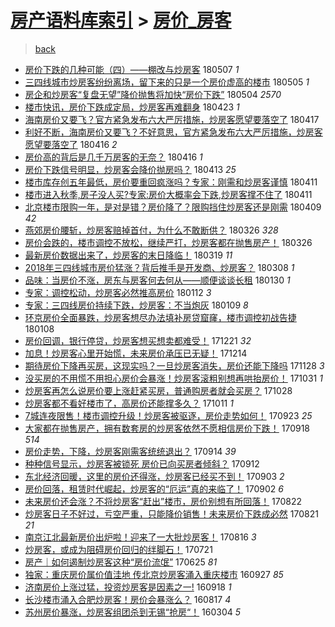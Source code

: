 [房产语料库索引](../../README.md)  > [房价_房客](房价_房客.md)
====
> [back](../README.md)

- [房价下跌的几种可能（四）——棚改与炒房客](http://jkwz.applinzi.com/ittc/7100359323337360400.html#%E6%88%BF%E4%BB%B7%E4%B8%8B%E8%B7%8C%E7%9A%84%E5%87%A0%E7%A7%8D%E5%8F%AF%E8%83%BD%EF%BC%88%E5%9B%9B%EF%BC%89%E2%80%94%E2%80%94%E6%A3%9A%E6%94%B9%E4%B8%8E%E7%82%92%E6%88%BF%E5%AE%A2) 180507 *1* 
- [三四线城市炒房客纷纷离场，留下来的只是一个房价虚高的楼市](http://jkwz.applinzi.com/ittc/7099587162288948234.html#%E4%B8%89%E5%9B%9B%E7%BA%BF%E5%9F%8E%E5%B8%82%E7%82%92%E6%88%BF%E5%AE%A2%E7%BA%B7%E7%BA%B7%E7%A6%BB%E5%9C%BA%EF%BC%8C%E7%95%99%E4%B8%8B%E6%9D%A5%E7%9A%84%E5%8F%AA%E6%98%AF%E4%B8%80%E4%B8%AA%E6%88%BF%E4%BB%B7%E8%99%9A%E9%AB%98%E7%9A%84%E6%A5%BC%E5%B8%82) 180505 *1* 
- [房企和炒房客“复盘无望”降价抛售将加快“房价下跌”](http://jkwz.applinzi.com/ittc/7099188348021376006.html#%E6%88%BF%E4%BC%81%E5%92%8C%E7%82%92%E6%88%BF%E5%AE%A2%E2%80%9C%E5%A4%8D%E7%9B%98%E6%97%A0%E6%9C%9B%E2%80%9D%E9%99%8D%E4%BB%B7%E6%8A%9B%E5%94%AE%E5%B0%86%E5%8A%A0%E5%BF%AB%E2%80%9C%E6%88%BF%E4%BB%B7%E4%B8%8B%E8%B7%8C%E2%80%9D) 180504 *2570* 
- [楼市快讯，房价下跌成定局，炒房客再难翻身](http://jkwz.applinzi.com/ittc/7095170495827936262.html#%E6%A5%BC%E5%B8%82%E5%BF%AB%E8%AE%AF%EF%BC%8C%E6%88%BF%E4%BB%B7%E4%B8%8B%E8%B7%8C%E6%88%90%E5%AE%9A%E5%B1%80%EF%BC%8C%E7%82%92%E6%88%BF%E5%AE%A2%E5%86%8D%E9%9A%BE%E7%BF%BB%E8%BA%AB) 180423 *1* 
- [海南房价又要飞？官方紧急发布六大严厉措施，炒房客愿望要落空了](http://jkwz.applinzi.com/ittc/7092854978660271121.html#%E6%B5%B7%E5%8D%97%E6%88%BF%E4%BB%B7%E5%8F%88%E8%A6%81%E9%A3%9E%EF%BC%9F%E5%AE%98%E6%96%B9%E7%B4%A7%E6%80%A5%E5%8F%91%E5%B8%83%E5%85%AD%E5%A4%A7%E4%B8%A5%E5%8E%89%E6%8E%AA%E6%96%BD%EF%BC%8C%E7%82%92%E6%88%BF%E5%AE%A2%E6%84%BF%E6%9C%9B%E8%A6%81%E8%90%BD%E7%A9%BA%E4%BA%86) 180417  
- [利好不断，海南房价又要飞？不好意思，官方紧急发布六大严厉措施，炒房客愿望要落空了](http://jkwz.applinzi.com/ittc/7092697070404371462.html#%E5%88%A9%E5%A5%BD%E4%B8%8D%E6%96%AD%EF%BC%8C%E6%B5%B7%E5%8D%97%E6%88%BF%E4%BB%B7%E5%8F%88%E8%A6%81%E9%A3%9E%EF%BC%9F%E4%B8%8D%E5%A5%BD%E6%84%8F%E6%80%9D%EF%BC%8C%E5%AE%98%E6%96%B9%E7%B4%A7%E6%80%A5%E5%8F%91%E5%B8%83%E5%85%AD%E5%A4%A7%E4%B8%A5%E5%8E%89%E6%8E%AA%E6%96%BD%EF%BC%8C%E7%82%92%E6%88%BF%E5%AE%A2%E6%84%BF%E6%9C%9B%E8%A6%81%E8%90%BD%E7%A9%BA%E4%BA%86) 180416 *2* 
- [房价高的背后是几千万房客的无奈？](http://jkwz.applinzi.com/ittc/7092598629846221834.html#%E6%88%BF%E4%BB%B7%E9%AB%98%E7%9A%84%E8%83%8C%E5%90%8E%E6%98%AF%E5%87%A0%E5%8D%83%E4%B8%87%E6%88%BF%E5%AE%A2%E7%9A%84%E6%97%A0%E5%A5%88%EF%BC%9F) 180416 *1* 
- [房价下跌信号明显，炒房客会降价抛房吗？](http://jkwz.applinzi.com/ittc/7091141543224411153.html#%E6%88%BF%E4%BB%B7%E4%B8%8B%E8%B7%8C%E4%BF%A1%E5%8F%B7%E6%98%8E%E6%98%BE%EF%BC%8C%E7%82%92%E6%88%BF%E5%AE%A2%E4%BC%9A%E9%99%8D%E4%BB%B7%E6%8A%9B%E6%88%BF%E5%90%97%EF%BC%9F) 180413 *25* 
- [楼市库存创五年最低，房价要重回疯涨吗？专家：刚需和炒房客谨慎](http://jkwz.applinzi.com/ittc/7090749685700756487.html#%E6%A5%BC%E5%B8%82%E5%BA%93%E5%AD%98%E5%88%9B%E4%BA%94%E5%B9%B4%E6%9C%80%E4%BD%8E%EF%BC%8C%E6%88%BF%E4%BB%B7%E8%A6%81%E9%87%8D%E5%9B%9E%E7%96%AF%E6%B6%A8%E5%90%97%EF%BC%9F%E4%B8%93%E5%AE%B6%EF%BC%9A%E5%88%9A%E9%9C%80%E5%92%8C%E7%82%92%E6%88%BF%E5%AE%A2%E8%B0%A8%E6%85%8E) 180411  
- [楼市进入秋季,房子没人买?专家:房价大概率会下跌,炒房客撑不住了](http://jkwz.applinzi.com/ittc/7090745722221888529.html#%E6%A5%BC%E5%B8%82%E8%BF%9B%E5%85%A5%E7%A7%8B%E5%AD%A3%2C%E6%88%BF%E5%AD%90%E6%B2%A1%E4%BA%BA%E4%B9%B0%3F%E4%B8%93%E5%AE%B6%3A%E6%88%BF%E4%BB%B7%E5%A4%A7%E6%A6%82%E7%8E%87%E4%BC%9A%E4%B8%8B%E8%B7%8C%2C%E7%82%92%E6%88%BF%E5%AE%A2%E6%92%91%E4%B8%8D%E4%BD%8F%E4%BA%86) 180411  
- [北京楼市限购一年，是对是错？房价降了？限购挡住炒房客还是刚需](http://jkwz.applinzi.com/ittc/7089926956005196811.html#%E5%8C%97%E4%BA%AC%E6%A5%BC%E5%B8%82%E9%99%90%E8%B4%AD%E4%B8%80%E5%B9%B4%EF%BC%8C%E6%98%AF%E5%AF%B9%E6%98%AF%E9%94%99%EF%BC%9F%E6%88%BF%E4%BB%B7%E9%99%8D%E4%BA%86%EF%BC%9F%E9%99%90%E8%B4%AD%E6%8C%A1%E4%BD%8F%E7%82%92%E6%88%BF%E5%AE%A2%E8%BF%98%E6%98%AF%E5%88%9A%E9%9C%80) 180409 *42* 
- [燕郊房价腰斩，炒房客赔掉首付，为什么不敢断供？](http://jkwz.applinzi.com/ittc/7084853638591939600.html#%E7%87%95%E9%83%8A%E6%88%BF%E4%BB%B7%E8%85%B0%E6%96%A9%EF%BC%8C%E7%82%92%E6%88%BF%E5%AE%A2%E8%B5%94%E6%8E%89%E9%A6%96%E4%BB%98%EF%BC%8C%E4%B8%BA%E4%BB%80%E4%B9%88%E4%B8%8D%E6%95%A2%E6%96%AD%E4%BE%9B%EF%BC%9F) 180326 *328* 
- [房价会跌的，楼市调控不放松，继续严打，炒房客都在抛售房产！](http://jkwz.applinzi.com/ittc/7084571768788616203.html#%E6%88%BF%E4%BB%B7%E4%BC%9A%E8%B7%8C%E7%9A%84%EF%BC%8C%E6%A5%BC%E5%B8%82%E8%B0%83%E6%8E%A7%E4%B8%8D%E6%94%BE%E6%9D%BE%EF%BC%8C%E7%BB%A7%E7%BB%AD%E4%B8%A5%E6%89%93%EF%BC%8C%E7%82%92%E6%88%BF%E5%AE%A2%E9%83%BD%E5%9C%A8%E6%8A%9B%E5%94%AE%E6%88%BF%E4%BA%A7%EF%BC%81) 180326  
- [最新房价数据出来了，炒房客的末日降临！](http://jkwz.applinzi.com/ittc/7082198831225897995.html#%E6%9C%80%E6%96%B0%E6%88%BF%E4%BB%B7%E6%95%B0%E6%8D%AE%E5%87%BA%E6%9D%A5%E4%BA%86%EF%BC%8C%E7%82%92%E6%88%BF%E5%AE%A2%E7%9A%84%E6%9C%AB%E6%97%A5%E9%99%8D%E4%B8%B4%EF%BC%81) 180319 *11* 
- [2018年三四线城市房价猛涨？背后推手是开发商、炒房客？](http://jkwz.applinzi.com/ittc/7078123679395611659.html#2018%E5%B9%B4%E4%B8%89%E5%9B%9B%E7%BA%BF%E5%9F%8E%E5%B8%82%E6%88%BF%E4%BB%B7%E7%8C%9B%E6%B6%A8%EF%BC%9F%E8%83%8C%E5%90%8E%E6%8E%A8%E6%89%8B%E6%98%AF%E5%BC%80%E5%8F%91%E5%95%86%E3%80%81%E7%82%92%E6%88%BF%E5%AE%A2%EF%BC%9F) 180308 *1* 
- [品味：当房价不涨，房东与房客何去何从——顺便谈谈长租](http://jkwz.applinzi.com/ittc/7064280493594248208.html#%E5%93%81%E5%91%B3%EF%BC%9A%E5%BD%93%E6%88%BF%E4%BB%B7%E4%B8%8D%E6%B6%A8%EF%BC%8C%E6%88%BF%E4%B8%9C%E4%B8%8E%E6%88%BF%E5%AE%A2%E4%BD%95%E5%8E%BB%E4%BD%95%E4%BB%8E%E2%80%94%E2%80%94%E9%A1%BA%E4%BE%BF%E8%B0%88%E8%B0%88%E9%95%BF%E7%A7%9F) 180130 *1* 
- [专家：调控松动，炒房客必然推高房价](http://jkwz.applinzi.com/ittc/7057831280807248906.html#%E4%B8%93%E5%AE%B6%EF%BC%9A%E8%B0%83%E6%8E%A7%E6%9D%BE%E5%8A%A8%EF%BC%8C%E7%82%92%E6%88%BF%E5%AE%A2%E5%BF%85%E7%84%B6%E6%8E%A8%E9%AB%98%E6%88%BF%E4%BB%B7) 180112 *3* 
- [专家：三四线房价持续下跌，炒房客：不当炮灰](http://jkwz.applinzi.com/ittc/7056625429610234890.html#%E4%B8%93%E5%AE%B6%EF%BC%9A%E4%B8%89%E5%9B%9B%E7%BA%BF%E6%88%BF%E4%BB%B7%E6%8C%81%E7%BB%AD%E4%B8%8B%E8%B7%8C%EF%BC%8C%E7%82%92%E6%88%BF%E5%AE%A2%EF%BC%9A%E4%B8%8D%E5%BD%93%E7%82%AE%E7%81%B0) 180109 *8* 
- [环京房价全面暴跌，炒房客想尽办法填补房贷窟窿，楼市调控初战告捷](http://jkwz.applinzi.com/ittc/7056167145375794183.html#%E7%8E%AF%E4%BA%AC%E6%88%BF%E4%BB%B7%E5%85%A8%E9%9D%A2%E6%9A%B4%E8%B7%8C%EF%BC%8C%E7%82%92%E6%88%BF%E5%AE%A2%E6%83%B3%E5%B0%BD%E5%8A%9E%E6%B3%95%E5%A1%AB%E8%A1%A5%E6%88%BF%E8%B4%B7%E7%AA%9F%E7%AA%BF%EF%BC%8C%E6%A5%BC%E5%B8%82%E8%B0%83%E6%8E%A7%E5%88%9D%E6%88%98%E5%91%8A%E6%8D%B7) 180108  
- [房价回调，银行停贷，炒房客想买想卖都难受！](http://jkwz.applinzi.com/ittc/7049465387689706513.html#%E6%88%BF%E4%BB%B7%E5%9B%9E%E8%B0%83%EF%BC%8C%E9%93%B6%E8%A1%8C%E5%81%9C%E8%B4%B7%EF%BC%8C%E7%82%92%E6%88%BF%E5%AE%A2%E6%83%B3%E4%B9%B0%E6%83%B3%E5%8D%96%E9%83%BD%E9%9A%BE%E5%8F%97%EF%BC%81) 171221 *32* 
- [加息！炒房客心里开始慌，未来房价承压已无疑！](http://jkwz.applinzi.com/ittc/7046968222098654224.html#%E5%8A%A0%E6%81%AF%EF%BC%81%E7%82%92%E6%88%BF%E5%AE%A2%E5%BF%83%E9%87%8C%E5%BC%80%E5%A7%8B%E6%85%8C%EF%BC%8C%E6%9C%AA%E6%9D%A5%E6%88%BF%E4%BB%B7%E6%89%BF%E5%8E%8B%E5%B7%B2%E6%97%A0%E7%96%91%EF%BC%81) 171214  
- [期待房价下降再买房，这现实吗？一旦炒房客消失，房价还能下降吗](http://jkwz.applinzi.com/ittc/7041032502846686225.html#%E6%9C%9F%E5%BE%85%E6%88%BF%E4%BB%B7%E4%B8%8B%E9%99%8D%E5%86%8D%E4%B9%B0%E6%88%BF%EF%BC%8C%E8%BF%99%E7%8E%B0%E5%AE%9E%E5%90%97%EF%BC%9F%E4%B8%80%E6%97%A6%E7%82%92%E6%88%BF%E5%AE%A2%E6%B6%88%E5%A4%B1%EF%BC%8C%E6%88%BF%E4%BB%B7%E8%BF%98%E8%83%BD%E4%B8%8B%E9%99%8D%E5%90%97) 171128 *3* 
- [没买房的不用慌不用担心房价会暴涨！炒房客滚粗别想再哄抬房价！](http://jkwz.applinzi.com/ittc/7030524612016866321.html#%E6%B2%A1%E4%B9%B0%E6%88%BF%E7%9A%84%E4%B8%8D%E7%94%A8%E6%85%8C%E4%B8%8D%E7%94%A8%E6%8B%85%E5%BF%83%E6%88%BF%E4%BB%B7%E4%BC%9A%E6%9A%B4%E6%B6%A8%EF%BC%81%E7%82%92%E6%88%BF%E5%AE%A2%E6%BB%9A%E7%B2%97%E5%88%AB%E6%83%B3%E5%86%8D%E5%93%84%E6%8A%AC%E6%88%BF%E4%BB%B7%EF%BC%81) 171031 *1* 
- [炒房客再怎么说房价要上涨赶紧买房，普通购房者就会买房？](http://jkwz.applinzi.com/ittc/7029458470816973840.html#%E7%82%92%E6%88%BF%E5%AE%A2%E5%86%8D%E6%80%8E%E4%B9%88%E8%AF%B4%E6%88%BF%E4%BB%B7%E8%A6%81%E4%B8%8A%E6%B6%A8%E8%B5%B6%E7%B4%A7%E4%B9%B0%E6%88%BF%EF%BC%8C%E6%99%AE%E9%80%9A%E8%B4%AD%E6%88%BF%E8%80%85%E5%B0%B1%E4%BC%9A%E4%B9%B0%E6%88%BF%EF%BC%9F) 171028  
- [炒房客都不看好楼市了，高房价还能撑多久？](http://jkwz.applinzi.com/ittc/7023120043632755729.html#%E7%82%92%E6%88%BF%E5%AE%A2%E9%83%BD%E4%B8%8D%E7%9C%8B%E5%A5%BD%E6%A5%BC%E5%B8%82%E4%BA%86%EF%BC%8C%E9%AB%98%E6%88%BF%E4%BB%B7%E8%BF%98%E8%83%BD%E6%92%91%E5%A4%9A%E4%B9%85%EF%BC%9F) 171011 *1* 
- [7城连夜限售！楼市调控升级！炒房客被驱逐，房价走势如何！](http://jkwz.applinzi.com/ittc/7016479860090995728.html#7%E5%9F%8E%E8%BF%9E%E5%A4%9C%E9%99%90%E5%94%AE%EF%BC%81%E6%A5%BC%E5%B8%82%E8%B0%83%E6%8E%A7%E5%8D%87%E7%BA%A7%EF%BC%81%E7%82%92%E6%88%BF%E5%AE%A2%E8%A2%AB%E9%A9%B1%E9%80%90%EF%BC%8C%E6%88%BF%E4%BB%B7%E8%B5%B0%E5%8A%BF%E5%A6%82%E4%BD%95%EF%BC%81) 170923 *25* 
- [大家都在抛售房产，拥有数套房的炒房客依然不愿相信房价下跌！](http://jkwz.applinzi.com/ittc/7014605584379413521.html#%E5%A4%A7%E5%AE%B6%E9%83%BD%E5%9C%A8%E6%8A%9B%E5%94%AE%E6%88%BF%E4%BA%A7%EF%BC%8C%E6%8B%A5%E6%9C%89%E6%95%B0%E5%A5%97%E6%88%BF%E7%9A%84%E7%82%92%E6%88%BF%E5%AE%A2%E4%BE%9D%E7%84%B6%E4%B8%8D%E6%84%BF%E7%9B%B8%E4%BF%A1%E6%88%BF%E4%BB%B7%E4%B8%8B%E8%B7%8C%EF%BC%81) 170918 *514* 
- [房价走势，下降，炒房客刚需客统统退出？](http://jkwz.applinzi.com/ittc/7013250075206353936.html#%E6%88%BF%E4%BB%B7%E8%B5%B0%E5%8A%BF%EF%BC%8C%E4%B8%8B%E9%99%8D%EF%BC%8C%E7%82%92%E6%88%BF%E5%AE%A2%E5%88%9A%E9%9C%80%E5%AE%A2%E7%BB%9F%E7%BB%9F%E9%80%80%E5%87%BA%EF%BC%9F) 170914 *39* 
- [种种信号显示，炒房客被锁死 房价已向买房者倾斜？](http://jkwz.applinzi.com/ittc/7012441236978533136.html#%E7%A7%8D%E7%A7%8D%E4%BF%A1%E5%8F%B7%E6%98%BE%E7%A4%BA%EF%BC%8C%E7%82%92%E6%88%BF%E5%AE%A2%E8%A2%AB%E9%94%81%E6%AD%BB+%E6%88%BF%E4%BB%B7%E5%B7%B2%E5%90%91%E4%B9%B0%E6%88%BF%E8%80%85%E5%80%BE%E6%96%9C%EF%BC%9F) 170912  
- [东北经济回暖，这里的房价还得涨，炒房客已经买不到！](http://jkwz.applinzi.com/ittc/7009186218791928849.html#%E4%B8%9C%E5%8C%97%E7%BB%8F%E6%B5%8E%E5%9B%9E%E6%9A%96%EF%BC%8C%E8%BF%99%E9%87%8C%E7%9A%84%E6%88%BF%E4%BB%B7%E8%BF%98%E5%BE%97%E6%B6%A8%EF%BC%8C%E7%82%92%E6%88%BF%E5%AE%A2%E5%B7%B2%E7%BB%8F%E4%B9%B0%E4%B8%8D%E5%88%B0%EF%BC%81) 170903 *2* 
- [房价回落，租赁时代崛起，炒房客的“厄运”真的来临了！](http://jkwz.applinzi.com/ittc/7008656107495752721.html#%E6%88%BF%E4%BB%B7%E5%9B%9E%E8%90%BD%EF%BC%8C%E7%A7%9F%E8%B5%81%E6%97%B6%E4%BB%A3%E5%B4%9B%E8%B5%B7%EF%BC%8C%E7%82%92%E6%88%BF%E5%AE%A2%E7%9A%84%E2%80%9C%E5%8E%84%E8%BF%90%E2%80%9D%E7%9C%9F%E7%9A%84%E6%9D%A5%E4%B8%B4%E4%BA%86%EF%BC%81) 170902 *6* 
- [未来房价还会涨？不将炒房客“赶出”楼市，房价别想有所回落！](http://jkwz.applinzi.com/ittc/7004557626439107601.html#%E6%9C%AA%E6%9D%A5%E6%88%BF%E4%BB%B7%E8%BF%98%E4%BC%9A%E6%B6%A8%EF%BC%9F%E4%B8%8D%E5%B0%86%E7%82%92%E6%88%BF%E5%AE%A2%E2%80%9C%E8%B5%B6%E5%87%BA%E2%80%9D%E6%A5%BC%E5%B8%82%EF%BC%8C%E6%88%BF%E4%BB%B7%E5%88%AB%E6%83%B3%E6%9C%89%E6%89%80%E5%9B%9E%E8%90%BD%EF%BC%81) 170822  
- [炒房客日子不好过，亏空严重，只能降价销售！未来房价下跌成必然](http://jkwz.applinzi.com/ittc/7004208609377125392.html#%E7%82%92%E6%88%BF%E5%AE%A2%E6%97%A5%E5%AD%90%E4%B8%8D%E5%A5%BD%E8%BF%87%EF%BC%8C%E4%BA%8F%E7%A9%BA%E4%B8%A5%E9%87%8D%EF%BC%8C%E5%8F%AA%E8%83%BD%E9%99%8D%E4%BB%B7%E9%94%80%E5%94%AE%EF%BC%81%E6%9C%AA%E6%9D%A5%E6%88%BF%E4%BB%B7%E4%B8%8B%E8%B7%8C%E6%88%90%E5%BF%85%E7%84%B6) 170821 *21* 
- [南京江北最新房价出炉啦！迎来了一大批炒房客！](http://jkwz.applinzi.com/ittc/7002420960198919185.html#%E5%8D%97%E4%BA%AC%E6%B1%9F%E5%8C%97%E6%9C%80%E6%96%B0%E6%88%BF%E4%BB%B7%E5%87%BA%E7%82%89%E5%95%A6%EF%BC%81%E8%BF%8E%E6%9D%A5%E4%BA%86%E4%B8%80%E5%A4%A7%E6%89%B9%E7%82%92%E6%88%BF%E5%AE%A2%EF%BC%81) 170816 *3* 
- [炒房客，或成为阻碍房价回归的绊脚石！](http://jkwz.applinzi.com/ittc/6992785461750531089.html#%E7%82%92%E6%88%BF%E5%AE%A2%EF%BC%8C%E6%88%96%E6%88%90%E4%B8%BA%E9%98%BB%E7%A2%8D%E6%88%BF%E4%BB%B7%E5%9B%9E%E5%BD%92%E7%9A%84%E7%BB%8A%E8%84%9A%E7%9F%B3%EF%BC%81) 170721  
- [房产｜如何遏制炒房客这种“房价流氓”](http://jkwz.applinzi.com/ittc/6983048302416102404.html#%E6%88%BF%E4%BA%A7%EF%BD%9C%E5%A6%82%E4%BD%95%E9%81%8F%E5%88%B6%E7%82%92%E6%88%BF%E5%AE%A2%E8%BF%99%E7%A7%8D%E2%80%9C%E6%88%BF%E4%BB%B7%E6%B5%81%E6%B0%93%E2%80%9D) 170625 *81* 
- [独家：重庆房价属价值洼地 传北京炒房客涌入重庆楼市](http://jkwz.applinzi.com/ittc/6882529186832450564.html#%E7%8B%AC%E5%AE%B6%EF%BC%9A%E9%87%8D%E5%BA%86%E6%88%BF%E4%BB%B7%E5%B1%9E%E4%BB%B7%E5%80%BC%E6%B4%BC%E5%9C%B0+%E4%BC%A0%E5%8C%97%E4%BA%AC%E7%82%92%E6%88%BF%E5%AE%A2%E6%B6%8C%E5%85%A5%E9%87%8D%E5%BA%86%E6%A5%BC%E5%B8%82) 160927 *85* 
- [济南房价上涨过猛，投资炒房客是因素之一!](http://jkwz.applinzi.com/ittc/6879129359494939652.html#%E6%B5%8E%E5%8D%97%E6%88%BF%E4%BB%B7%E4%B8%8A%E6%B6%A8%E8%BF%87%E7%8C%9B%EF%BC%8C%E6%8A%95%E8%B5%84%E7%82%92%E6%88%BF%E5%AE%A2%E6%98%AF%E5%9B%A0%E7%B4%A0%E4%B9%8B%E4%B8%80%21) 160918 *1* 
- [长沙楼市涌入合肥炒房客！房价会暴涨么？](http://jkwz.applinzi.com/ittc/6867383802254590980.html#%E9%95%BF%E6%B2%99%E6%A5%BC%E5%B8%82%E6%B6%8C%E5%85%A5%E5%90%88%E8%82%A5%E7%82%92%E6%88%BF%E5%AE%A2%EF%BC%81%E6%88%BF%E4%BB%B7%E4%BC%9A%E6%9A%B4%E6%B6%A8%E4%B9%88%EF%BC%9F) 160817 *4* 
- [苏州房价暴涨，炒房客组团杀到无锡“抢房“！](http://jkwz.applinzi.com/ittc/6805834485677425669.html#%E8%8B%8F%E5%B7%9E%E6%88%BF%E4%BB%B7%E6%9A%B4%E6%B6%A8%EF%BC%8C%E7%82%92%E6%88%BF%E5%AE%A2%E7%BB%84%E5%9B%A2%E6%9D%80%E5%88%B0%E6%97%A0%E9%94%A1%E2%80%9C%E6%8A%A2%E6%88%BF%E2%80%9C%EF%BC%81) 160304 *5* 
